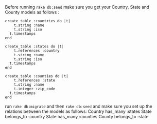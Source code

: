 Before running `rake db:seed` make sure you get your Country, State and County models as follows :
```
create_table :countries do |t|
	t.string :name
	t.string :iso
  t.timestamps
end
```
```
create_table :states do |t|
	t.references :country
	t.string :name
	t.string :iso
  t.timestamps
end
```
```
create_table :counties do |t|
	t.references :state
	t.string :name
	t.integer :zip_code
  t.timestamps
end
```
run `rake db:migrate` and then `rake db:seed`
and make sure you set up the relations between the models as follows:
Country has_many :states
State belongs_to :country
State has_many :counties
County belongs_to :state
